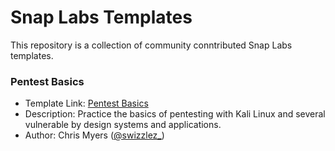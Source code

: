 # Snap Labs Templates

This repository is a collection of community conntributed Snap Labs templates. 

### Pentest Basics
- Template Link: [Pentest Basics](https://dashboard.snaplabs.io/templates/template-id-here)
- Description: Practice the basics of pentesting with Kali Linux and several vulnerable by design systems and applications.
- Author: Chris Myers ([@swizzlez_](https://twitter.com/swizzlez))


